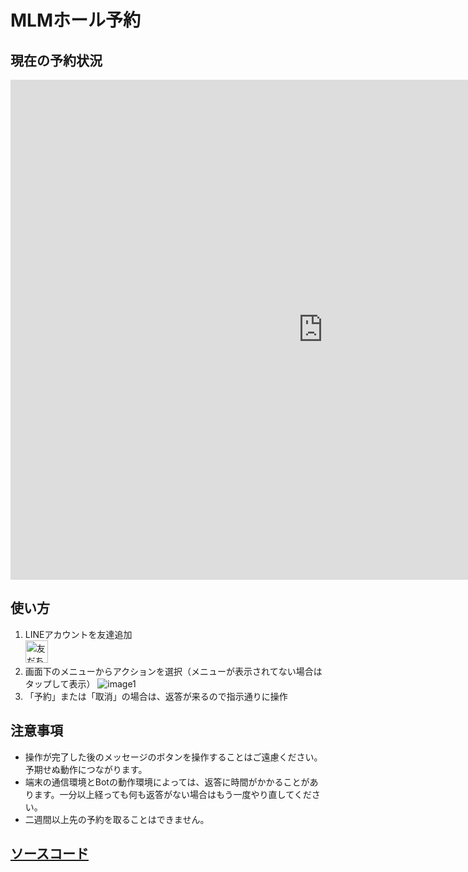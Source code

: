 # MLMホール予約
## 現在の予約状況
<iframe src="https://calendar.google.com/calendar/embed?height=800&wkst=1&bgcolor=%23ffffff&ctz=Asia%2FTokyo&showTitle=1&mode=WEEK&showPrint=0&showNav=1&showDate=1&showTz=0&showCalendars=0&showTabs=0&src=a3NtdWNkcXNlM2xwOGdhcDhudGxqamkzdjhAZ3JvdXAuY2FsZW5kYXIuZ29vZ2xlLmNvbQ&color=%23795548" style="border-width:0" width="1000" height="800" frameborder="0" scrolling="no"></iframe>

## 使い方
1. LINEアカウントを友達追加  
<a href="https://lin.ee/Kuz8BcJ"><img src="https://scdn.line-apps.com/n/line_add_friends/btn/ja.png" alt="友だち追加" height="36" border="0"></a>  
2. 画面下のメニューからアクションを選択（メニューが表示されてない場合はタップして表示）
![image1](https://github.com/Toho-MLM/reservation/assets/87298805/43e9a096-154a-49a2-96cc-7e836eb8aa28)  
3. 「予約」または「取消」の場合は、返答が来るので指示通りに操作

## 注意事項
- 操作が完了した後のメッセージのボタンを操作することはご遠慮ください。予期せぬ動作につながります。
- 端末の通信環境とBotの動作環境によっては、返答に時間がかかることがあります。一分以上経っても何も返答がない場合はもう一度やり直してください。
- 二週間以上先の予約を取ることはできません。

## [ソースコード](https://github.com/Toho-MLM/hall-reserve-bot/blob/main/Code.gs)
